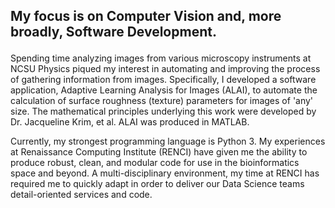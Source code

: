 ## <p> My focus is on Computer Vision and, more broadly, Software Development.  
Spending time analyzing images from various microscopy instruments
at NCSU Physics piqued my interest in automating and improving the
process of gathering information from images. Specifically, I
developed a software application, Adaptive Learning Analysis for Images (ALAI),
to automate the calculation of surface roughness (texture) parameters 
for images of 'any' size. The mathematical principles underlying this work 
were developed by Dr. Jacqueline Krim, et al. ALAI was produced in MATLAB. </p>

<p>Currently, my strongest programming language is Python 3. My experiences at 
Renaissance Computing Institute (RENCI) have given me the ability to produce 
robust, clean, and modular code for use in the bioinformatics space and beyond. 
A multi-disciplinary environment, my time at RENCI has required me to
quickly adapt in order to deliver our Data Science teams detail-oriented
services and code.</p>